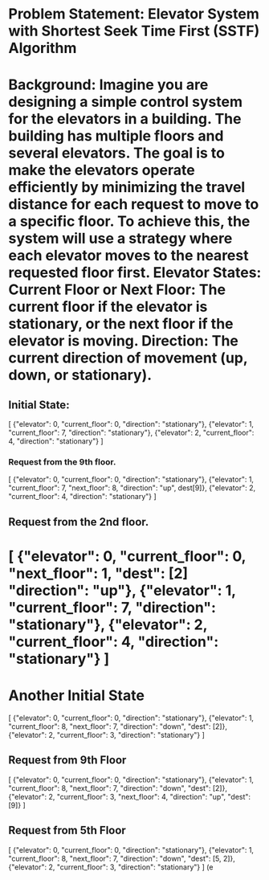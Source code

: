 # Problem Statement: Elevator System with Shortest Seek Time First (SSTF) Algorithm
Background:
Imagine you are designing a simple control system for the elevators in a building. The building has multiple floors and several elevators. The goal is to make the elevators operate efficiently by minimizing the travel distance for each request to move to a specific floor. To achieve this, the system will use a strategy where each elevator moves to the nearest requested floor first.
Elevator States:
Current Floor or Next Floor: The current floor if the elevator is stationary, or the next floor if the elevator is moving.
Direction: The current direction of movement (up, down, or stationary).
==========================================================
## Initial State:
[
  {"elevator": 0, "current_floor": 0, "direction": "stationary"},
  {"elevator": 1, "current_floor": 7, "direction": "stationary"},
  {"elevator": 2, "current_floor": 4, "direction": "stationary"}
]
### Request from the 9th floor.
[
  {"elevator": 0, "current_floor": 0, "direction": "stationary"},
  {"elevator": 1, "current_floor": 7, "next_floor": 8, "direction": "up", dest[9]},
  {"elevator": 2, "current_floor": 4, "direction": "stationary"}
]
## Request from the 2nd floor.
[
  {"elevator": 0, "current_floor": 0, "next_floor": 1, "dest": [2] "direction": "up"},
  {"elevator": 1, "current_floor": 7, "direction": "stationary"},
  {"elevator": 2, "current_floor": 4, "direction": "stationary"}
]
====================================================================
# Another Initial State
[
  {"elevator": 0, "current_floor": 0, "direction": "stationary"},
  {"elevator": 1, "current_floor": 8, "next_floor": 7, "direction": "down", "dest": [2]},
  {"elevator": 2, "current_floor": 3, "direction": "stationary"}
]
## Request from 9th Floor
[
  {"elevator": 0, "current_floor": 0, "direction": "stationary"},
  {"elevator": 1, "current_floor": 8, "next_floor": 7, "direction": "down", "dest": [2]},
  {"elevator": 2, "current_floor": 3, "next_floor": 4, "direction": "up", "dest": [9]}
]
## Request from 5th Floor
[
  {"elevator": 0, "current_floor": 0, "direction": "stationary"},
  {"elevator": 1, "current_floor": 8, "next_floor": 7, "direction": "down", "dest": [5, 2]},
  {"elevator": 2, "current_floor": 3, "direction": "stationary"}
] (e
